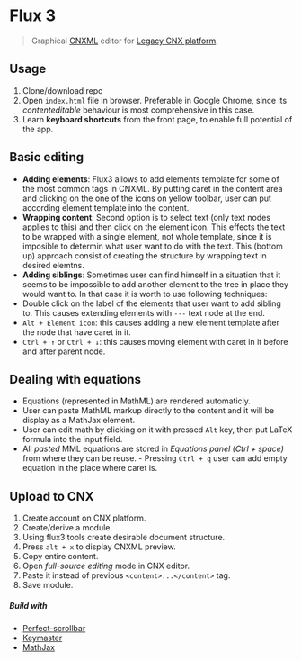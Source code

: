 Flux 3
=================
> Graphical [CNXML](https://legacy.cnx.org/eip-help/help) editor for [Legacy CNX platform](https://legacy.cnx.org/).

Usage
-----------------
 1. Clone/download repo
 2. Open `index.html` file in browser. Preferable in Google Chrome, since its *contenteditable* behaviour is most comprehensive in this case.
 3. Learn **keyboard shortcuts** from the front page, to enable full potential of the app.


 Basic editing
 -----------------
 - **Adding elements**: Flux3 allows to add elements template for some of the most common tags in CNXML. By putting caret in the content area and clicking on the one of the icons on yellow toolbar, user can put according element template into the content.
 - **Wrapping content**: Second option is to select text (only text nodes applies to this) and then click on the element icon. This effects the text to be wrapped with a single element, not whole template, since it is imposible to determin what user want to do with the text.
This (bottom up) approach consist of creating the structure by wrapping text in desired elemtns.
 - **Adding siblings**: Sometimes user can find himself in a situation that it seems to be impossible to add another element to the tree in place they would want to. In that case it is worth to use following techniques:
  - Double click on the label of the elements that user want to add sibling to. This causes extending elements with `---` text node at the end.
  - `Alt + Element icon`: this causes adding a new element template after the node that have caret in it.
  - `Ctrl + ↑` or `Ctrl + ↓`: this causes moving element with caret in it before and after parent node.


Dealing with equations
 -----------------
 - Equations (represented in MathML) are rendered automaticly.
 - User can paste MathML markup directly to the content and it will be display as a MathJax element.
 - User can edit math by clicking on it with pressed `Alt` key, then put LaTeX formula into the input field.
 - All *pasted* MML equations are stored in *Equations panel (Ctrl + space)* from where they can be reuse. - Pressing `Ctrl + q` user can add empty equation in the place where caret is.


Upload to CNX
-----------------
1. Create account on CNX platform.
2. Create/derive a module.
3. Using flux3 tools create desirable document structure.
4. Press `alt + x` to display CNXML preview.
5. Copy entire content.
6. Open *full-source editing* mode in CNX editor.
7. Paste it instead of previous `<content>...</content>` tag.
8. Save module.


##### Build with
- [Perfect-scrollbar](https://github.com/noraesae/perfect-scrollbar)
- [Keymaster](https://github.com/madrobby/keymaster)
- [MathJax](https://github.com/mathjax/MathJax)
